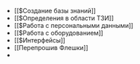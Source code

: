 - [[$Создание базы знаний]]
- [[$Определения в области ТЗИ]]
- [[$Работа с персональными данными]]
- [[$Работа с оборудованием]]
- [[$Интерфейсы]]
- [[Перепрошив Флешки]]
- 